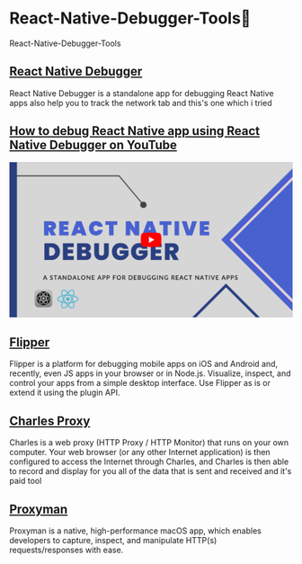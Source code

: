 # React-Native-Debugger-Tools🚀
React-Native-Debugger-Tools

## [React Native Debugger](https://github.com/jhen0409/react-native-debugger)
React Native Debugger is a standalone app for debugging React Native apps also help you to track the network tab and this's one which i tried
## [ How to debug  React Native app using React Native Debugger on YouTube](https://youtu.be/dnww7V-D2Yg)
[![](/banner.png)](https://youtu.be/dnww7V-D2Yg "Click to Watch!")


## [Flipper](https://github.com/facebook/flipper)
Flipper is a platform for debugging mobile apps on iOS and Android and, recently, even JS apps in your browser or in Node.js. Visualize, inspect, and control your apps from a simple desktop interface. Use Flipper as is or extend it using the plugin API.

## [Charles Proxy](https://www.charlesproxy.com/download/)
Charles is a web proxy (HTTP Proxy / HTTP Monitor) that runs on your own computer. Your web browser (or any other Internet application) is then configured to access the Internet through Charles, and Charles is then able to record and display for you all of the data that is sent and received and it's paid tool
## [Proxyman](https://proxyman.io)
Proxyman is a native, high-performance macOS app, which enables developers to capture, inspect, and manipulate HTTP(s) requests/responses with ease.
